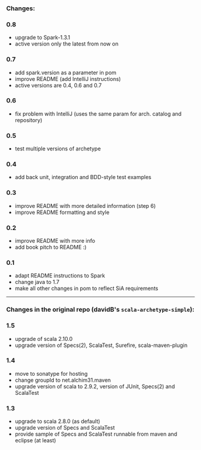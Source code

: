 
### Changes:

### 0.8
 * upgrade to Spark-1.3.1
 * active version only the latest from now on

### 0.7
 * add spark.version as a parameter in pom
 * improve README (add IntelliJ instructions)
 * active versions are 0.4, 0.6 and 0.7

### 0.6
 * fix problem with IntelliJ (uses the same param for arch. catalog and repository)

### 0.5
 * test multiple versions of archetype

### 0.4
 * add back unit, integration and BDD-style test examples

### 0.3
 * improve README with more detailed information (step 6)
 * improve README formatting and style

### 0.2
 * improve README with more info
 * add book pitch to README :)

### 0.1
 * adapt README instructions to Spark
 * change java to 1.7
 * make all other changes in pom to reflect SiA requirements

----

### Changes in the original repo (davidB's `scala-archetype-simple`):
### 1.5

* upgrade of scala 2.10.0
* upgrade version of Specs(2), ScalaTest, Surefire, scala-maven-plugin

### 1.4

* move to sonatype for hosting
* change groupId to net.alchim31.maven
* upgrade version of scala to 2.9.2, version of JUnit, Specs(2) and ScalaTest

### 1.3

* upgrade to scala 2.8.0 (as default)
* upgrade version of Specs and ScalaTest
* provide sample of Specs and ScalaTest runnable from maven and eclipse (at least)
